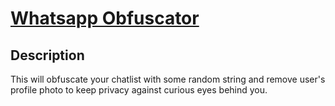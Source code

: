 # [Whatsapp Obfuscator](https://github.com/baturkacamak/user-scripts/tree/master/whatsapp-obfuscator)

## Description

This will obfuscate your chatlist with some random string and remove user's profile photo to keep privacy against
curious eyes behind you.